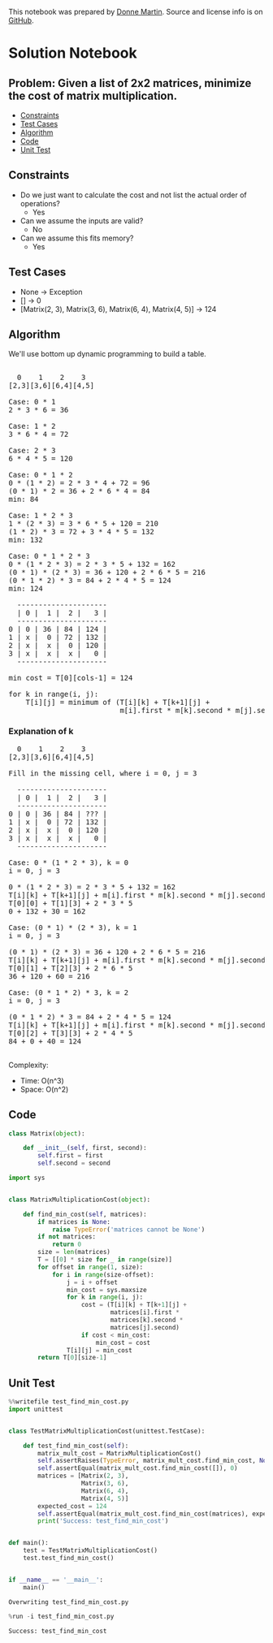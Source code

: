 This notebook was prepared by [Donne Martin](https://github.com/donnemartin). Source and license info is on [GitHub](https://github.com/donnemartin/interactive-coding-challenges).

# Solution Notebook

## Problem: Given a list of 2x2 matrices, minimize the cost of matrix multiplication.

- [Constraints](#Constraints)
- [Test Cases](#Test-Cases)
- [Algorithm](#Algorithm)
- [Code](#Code)
- [Unit Test](#Unit-Test)

## Constraints

- Do we just want to calculate the cost and not list the actual order of operations?
  - Yes
- Can we assume the inputs are valid?
  - No
- Can we assume this fits memory?
  - Yes

## Test Cases

- None -> Exception
- [] -> 0
- [Matrix(2, 3), Matrix(3, 6), Matrix(6, 4), Matrix(4, 5)] -> 124

## Algorithm

We'll use bottom up dynamic programming to build a table.

<pre>

  0    1    2    3
[2,3][3,6][6,4][4,5]

Case: 0 * 1
2 * 3 * 6 = 36

Case: 1 * 2
3 * 6 * 4 = 72

Case: 2 * 3
6 * 4 * 5 = 120

Case: 0 * 1 * 2
0 * (1 * 2) = 2 * 3 * 4 + 72 = 96
(0 * 1) * 2 = 36 + 2 * 6 * 4 = 84
min: 84

Case: 1 * 2 * 3
1 * (2 * 3) = 3 * 6 * 5 + 120 = 210
(1 * 2) * 3 = 72 + 3 * 4 * 5 = 132
min: 132

Case: 0 * 1 * 2 * 3
0 * (1 * 2 * 3) = 2 * 3 * 5 + 132 = 162
(0 * 1) * (2 * 3) = 36 + 120 + 2 * 6 * 5 = 216
(0 * 1 * 2) * 3 = 84 + 2 * 4 * 5 = 124
min: 124

  ---------------------
  | 0 |  1 |  2 |   3 |
  ---------------------
0 | 0 | 36 | 84 | 124 |
1 | x |  0 | 72 | 132 |
2 | x |  x |  0 | 120 |
3 | x |  x |  x |   0 |
  ---------------------

min cost = T[0][cols-1] = 124

for k in range(i, j):
    T[i][j] = minimum of (T[i][k] + T[k+1][j] +
                          m[i].first * m[k].second * m[j].second) for all k
</pre>

### Explanation of k

<pre>
  0    1    2    3
[2,3][3,6][6,4][4,5]

Fill in the missing cell, where i = 0, j = 3

  ---------------------
  | 0 |  1 |  2 |   3 |
  ---------------------
0 | 0 | 36 | 84 | ??? |
1 | x |  0 | 72 | 132 |
2 | x |  x |  0 | 120 |
3 | x |  x |  x |   0 |
  ---------------------

Case: 0 * (1 * 2 * 3), k = 0
i = 0, j = 3

0 * (1 * 2 * 3) = 2 * 3 * 5 + 132 = 162
T[i][k] + T[k+1][j] + m[i].first * m[k].second * m[j].second
T[0][0] + T[1][3] + 2 * 3 * 5
0 + 132 + 30 = 162

Case: (0 * 1) * (2 * 3), k = 1
i = 0, j = 3

(0 * 1) * (2 * 3) = 36 + 120 + 2 * 6 * 5 = 216
T[i][k] + T[k+1][j] + m[i].first * m[k].second * m[j].second
T[0][1] + T[2][3] + 2 * 6 * 5
36 + 120 + 60 = 216

Case: (0 * 1 * 2) * 3, k = 2
i = 0, j = 3

(0 * 1 * 2) * 3 = 84 + 2 * 4 * 5 = 124
T[i][k] + T[k+1][j] + m[i].first * m[k].second * m[j].second
T[0][2] + T[3][3] + 2 * 4 * 5
84 + 0 + 40 = 124

</pre>

Complexity:

- Time: O(n^3)
- Space: O(n^2)

## Code

```python
class Matrix(object):

    def __init__(self, first, second):
        self.first = first
        self.second = second
```

```python
import sys


class MatrixMultiplicationCost(object):

    def find_min_cost(self, matrices):
        if matrices is None:
            raise TypeError('matrices cannot be None')
        if not matrices:
            return 0
        size = len(matrices)
        T = [[0] * size for _ in range(size)]
        for offset in range(1, size):
            for i in range(size-offset):
                j = i + offset
                min_cost = sys.maxsize
                for k in range(i, j):
                    cost = (T[i][k] + T[k+1][j] +
                            matrices[i].first *
                            matrices[k].second *
                            matrices[j].second)
                    if cost < min_cost:
                        min_cost = cost
                T[i][j] = min_cost
        return T[0][size-1]
```

## Unit Test

```python
%%writefile test_find_min_cost.py
import unittest


class TestMatrixMultiplicationCost(unittest.TestCase):

    def test_find_min_cost(self):
        matrix_mult_cost = MatrixMultiplicationCost()
        self.assertRaises(TypeError, matrix_mult_cost.find_min_cost, None)
        self.assertEqual(matrix_mult_cost.find_min_cost([]), 0)
        matrices = [Matrix(2, 3),
                    Matrix(3, 6),
                    Matrix(6, 4),
                    Matrix(4, 5)]
        expected_cost = 124
        self.assertEqual(matrix_mult_cost.find_min_cost(matrices), expected_cost)
        print('Success: test_find_min_cost')


def main():
    test = TestMatrixMultiplicationCost()
    test.test_find_min_cost()


if __name__ == '__main__':
    main()
```

    Overwriting test_find_min_cost.py

```python
%run -i test_find_min_cost.py
```

    Success: test_find_min_cost
